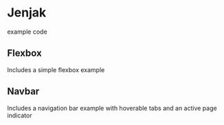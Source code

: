 # Jenjak
example code

## Flexbox
Includes a simple flexbox example

## Navbar
Includes a navigation bar example with hoverable tabs and an active page indicator
